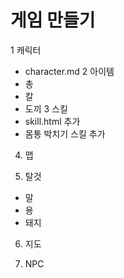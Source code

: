 # 게임 만들기

1 캐릭터
- character.md
2 아이템
- 총
- 칼
- 도끼
3 스킬
- skill.html 추가
- 몸통 박치기 스킬 추가

4. 맵

5. 탈것
- 말
- 용
- 돼지

6. 지도

7. NPC
